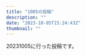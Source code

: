 ```yaml
---
title: "1005の投稿"
description: ""
date: "2023-10-05T15:24:43Z"
thumbnail: ""
---
```

20231005に行った投稿です。
<!--more-->
